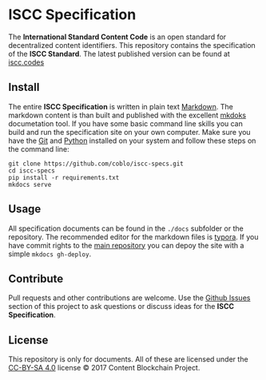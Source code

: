 # ISCC Specification

The **International Standard Content Code** is an open standard for decentralized content identifiers. This repository contains the specification of the **ISCC Standard**. The latest published version can be found at [iscc.codes](http://iscc.codes)

## Install

The entire **ISCC Specification** is written in plain text [Markdown](https://en.wikipedia.org/wiki/Markdown). The markdown content is than built and published with the excellent [mkdoks](http://www.mkdocs.org/) documetation tool. If you have some basic command line skills you can build and run the specification site on your own computer. Make sure you have the [Git](https://git-scm.com/) and [Python](https://www.python.org/) installed on your system and follow these steps on the command line:

```shell
git clone https://github.com/coblo/iscc-specs.git
cd iscc-specs
pip install -r requirements.txt
mkdocs serve
```

## Usage

All specification documents can be found in the `./docs` subfolder or the repository. The recommended editor for the markdown files is [typora](https://typora.io/). If you have commit rights to the [main repository](https://github.com/coblo/iscc-specs) you can depoy the site with a simple `mkdocs gh-deploy`. 

## Contribute

Pull requests and other contributions are welcome. Use the [Github Issues](https://github.com/coblo/iscc-specs/issues) section of this project to ask questions or discuss ideas for the **ISCC Specification**.

## License

This repository is only for documents. All of these are licensed under the [CC-BY-SA 4.0](https://creativecommons.org/licenses/by-sa/4.0/) license © 2017 Content Blockchain Project.
